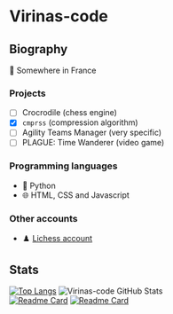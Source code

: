 # Virinas-code
## Biography
📍 Somewhere in France  
### Projects
- [ ] Crocrodile (chess engine)
- [x] `cmprss` (compression algorithm)
- [ ] Agility Teams Manager (very specific)
- [ ] PLAGUE: Time Wanderer (video game)
### Programming languages
- 🐍 Python
- 🌐 HTML, CSS and Javascript
### Other accounts
- ♟️ [Lichess account](https://lichess.org/@/Virinas-code)
## Stats
[![Top Langs](https://github-readme-stats.vercel.app/api/top-langs/?username=Virinas-code&theme=darcula&layout=compact)](https://github.com/anuraghazra/github-readme-stats) ![Virinas-code GitHub Stats](https://github-readme-stats.vercel.app/api?username=Virinas-code&show_icons=true&theme=darcula&hide_title=true)  
[![Readme Card](https://github-readme-stats.vercel.app/api/pin/?username=Virinas-code&repo=Crocrodile&theme=darcula)](https://github.com/Virinas-code/Crocrodile) [![Readme Card](https://github-readme-stats.vercel.app/api/pin/?username=Group-of-PLAGUE-Time-Wanderer&repo=PLAGUE-Time-Wanderer&theme=darcula)](https://github.com/Group-of-PLAGUE-Time-Wanderer/PLAGUE-Time-Wanderer)
